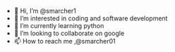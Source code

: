- 👋 Hi, I’m @smarcher1
- 👀 I’m interested in coding and software development
- 🌱 I’m currently learning python
- 💞️ I’m looking to collaborate on google
- 📫 How to reach me ,@smarcher01

<!---
smarcher1/smarcher1 is a ✨ special ✨ repository because its `README.md` (this file) appears on your GitHub profile.
You can click the Preview link to take a look at your changes.
--->
